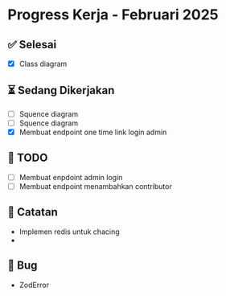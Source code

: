 # Progress Kerja - Februari 2025

## ✅ Selesai
- [x] Class diagram


## ⏳ Sedang Dikerjakan
- [ ] Squence diagram
- [ ] Squence diagram
- [x] Membuat endpoint one time link login admin
  
## 📖 TODO
- [ ] Membuat enpdoint admin login
- [ ] Membuat endpoint menambahkan contributor

## 📝 Catatan
- Implemen redis untuk chacing
- 
## 📝 Bug
- ZodError

